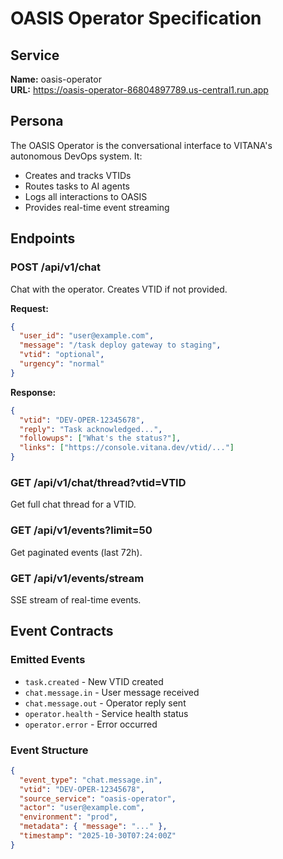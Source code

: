 # OASIS Operator Specification

## Service
**Name:** oasis-operator  
**URL:** https://oasis-operator-86804897789.us-central1.run.app

## Persona
The OASIS Operator is the conversational interface to VITANA's autonomous DevOps system. It:
- Creates and tracks VTIDs
- Routes tasks to AI agents
- Logs all interactions to OASIS
- Provides real-time event streaming

## Endpoints

### POST /api/v1/chat
Chat with the operator. Creates VTID if not provided.

**Request:**
```json
{
  "user_id": "user@example.com",
  "message": "/task deploy gateway to staging",
  "vtid": "optional",
  "urgency": "normal"
}
```

**Response:**
```json
{
  "vtid": "DEV-OPER-12345678",
  "reply": "Task acknowledged...",
  "followups": ["What's the status?"],
  "links": ["https://console.vitana.dev/vtid/..."]
}
```

### GET /api/v1/chat/thread?vtid=VTID
Get full chat thread for a VTID.

### GET /api/v1/events?limit=50
Get paginated events (last 72h).

### GET /api/v1/events/stream
SSE stream of real-time events.

## Event Contracts

### Emitted Events
- `task.created` - New VTID created
- `chat.message.in` - User message received
- `chat.message.out` - Operator reply sent
- `operator.health` - Service health status
- `operator.error` - Error occurred

### Event Structure
```json
{
  "event_type": "chat.message.in",
  "vtid": "DEV-OPER-12345678",
  "source_service": "oasis-operator",
  "actor": "user@example.com",
  "environment": "prod",
  "metadata": { "message": "..." },
  "timestamp": "2025-10-30T07:24:00Z"
}
```
